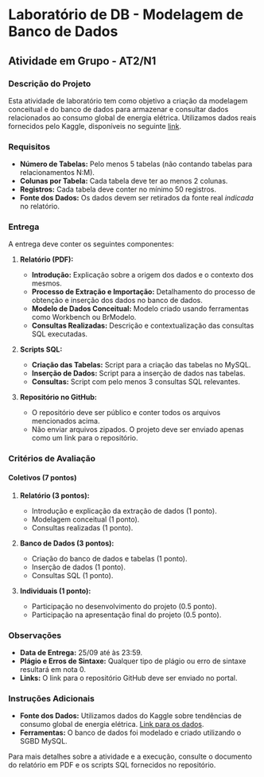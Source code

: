 # Laboratório de DB - Modelagem de Banco de Dados

## Atividade em Grupo - AT2/N1

### Descrição do Projeto

Esta atividade de laboratório tem como objetivo a criação da modelagem conceitual e do banco de dados para armazenar e consultar dados relacionados ao consumo global de energia elétrica. Utilizamos dados reais fornecidos pelo Kaggle, disponíveis no seguinte [link](https://www.kaggle.com/code/abmsayem/trends-of-global-energy-consumption/input).

### Requisitos

- **Número de Tabelas:** Pelo menos 5 tabelas (não contando tabelas para relacionamentos N:M).
- **Colunas por Tabela:** Cada tabela deve ter ao menos 2 colunas.
- **Registros:** Cada tabela deve conter no mínimo 50 registros.
- **Fonte dos Dados:** Os dados devem ser retirados da fonte real *indicada* no relatório.

### Entrega

A entrega deve conter os seguintes componentes:

1. **Relatório (PDF):**
   - **Introdução:** Explicação sobre a origem dos dados e o contexto dos mesmos.
   - **Processo de Extração e Importação:** Detalhamento do processo de obtenção e inserção dos dados no banco de dados.
   - **Modelo de Dados Conceitual:** Modelo criado usando ferramentas como Workbench ou BrModelo.
   - **Consultas Realizadas:** Descrição e contextualização das consultas SQL executadas.

2. **Scripts SQL:**
   - **Criação das Tabelas:** Script para a criação das tabelas no MySQL.
   - **Inserção de Dados:** Script para a inserção de dados nas tabelas.
   - **Consultas:** Script com pelo menos 3 consultas SQL relevantes.

3. **Repositório no GitHub:**
   - O repositório deve ser público e conter todos os arquivos mencionados acima.
   - Não enviar arquivos zipados. O projeto deve ser enviado apenas como um link para o repositório.

### Critérios de Avaliação

#### Coletivos (7 pontos)

1. **Relatório (3 pontos):**
   - Introdução e explicação da extração de dados (1 ponto).
   - Modelagem conceitual (1 ponto).
   - Consultas realizadas (1 ponto).

2. **Banco de Dados (3 pontos):**
   - Criação do banco de dados e tabelas (1 ponto).
   - Inserção de dados (1 ponto).
   - Consultas SQL (1 ponto).

3. **Individuais (1 ponto):**
   - Participação no desenvolvimento do projeto (0.5 ponto).
   - Participação na apresentação final do projeto (0.5 ponto).

### Observações

- **Data de Entrega:** 25/09 até às 23:59.
- **Plágio e Erros de Sintaxe:** Qualquer tipo de plágio ou erro de sintaxe resultará em nota 0.
- **Links:** O link para o repositório GitHub deve ser enviado no portal.

### Instruções Adicionais

- **Fonte dos Dados:** Utilizamos dados do Kaggle sobre tendências de consumo global de energia elétrica. [Link para os dados](https://www.kaggle.com/code/abmsayem/trends-of-global-energy-consumption/input).
- **Ferramentas:** O banco de dados foi modelado e criado utilizando o SGBD MySQL.

Para mais detalhes sobre a atividade e a execução, consulte o documento do relatório em PDF e os scripts SQL fornecidos no repositório.
